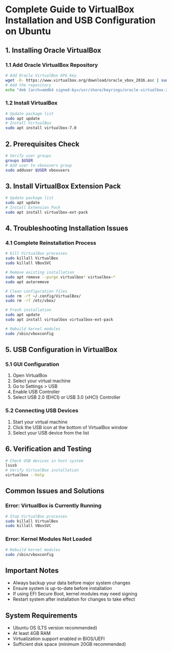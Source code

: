 # Complete Guide to VirtualBox Installation and USB Configuration on Ubuntu

## 1. Installing Oracle VirtualBox

### 1.1 Add Oracle VirtualBox Repository

```bash
# Add Oracle VirtualBox GPG key
wget -O- https://www.virtualbox.org/download/oracle_vbox_2016.asc | sudo gpg --dearmor --yes --output /usr/share/keyrings/oracle-virtualbox-2016.gpg
# Add the repository
echo "deb [arch=amd64 signed-by=/usr/share/keyrings/oracle-virtualbox-2016.gpg] https://download.virtualbox.org/virtualbox/debian $(lsb_release -cs) contrib" | sudo tee /etc/apt/sources.list.d/virtualbox.list
```

### 1.2 Install VirtualBox

```bash
# Update package list
sudo apt update
# Install VirtualBox
sudo apt install virtualbox-7.0
```

## 2. Prerequisites Check

```bash
# Verify user groups
groups $USER
# Add user to vboxusers group
sudo adduser $USER vboxusers
```

## 3. Install VirtualBox Extension Pack

```bash
# Update package list
sudo apt update
# Install Extension Pack
sudo apt install virtualbox-ext-pack
```

## 4. Troubleshooting Installation Issues

### 4.1 Complete Reinstallation Process

```bash
# Kill VirtualBox processes
sudo killall VirtualBox
sudo killall VBoxSVC

# Remove existing installation
sudo apt remove --purge virtualbox* virtualbox-*
sudo apt autoremove

# Clean configuration files
sudo rm -rf ~/.config/VirtualBox/
sudo rm -rf /etc/vbox/

# Fresh installation
sudo apt update
sudo apt install virtualbox virtualbox-ext-pack

# Rebuild kernel modules
sudo /sbin/vboxconfig
```

## 5. USB Configuration in VirtualBox

### 5.1 GUI Configuration

1. Open VirtualBox
2. Select your virtual machine
3. Go to Settings > USB
4. Enable USB Controller
5. Select USB 2.0 (EHCI) or USB 3.0 (xHCI) Controller

### 5.2 Connecting USB Devices

1. Start your virtual machine
2. Click the USB icon at the bottom of VirtualBox window
3. Select your USB device from the list

## 6. Verification and Testing

```bash
# Check USB devices in host system
lsusb
# Verify VirtualBox installation
virtualbox --help
```

## Common Issues and Solutions

### Error: VirtualBox is Currently Running

```bash
# Stop VirtualBox processes
sudo killall VirtualBox
sudo killall VBoxSVC
```

### Error: Kernel Modules Not Loaded

```bash
# Rebuild kernel modules
sudo /sbin/vboxconfig
```

## Important Notes

- Always backup your data before major system changes
- Ensure system is up-to-date before installation
- If using EFI Secure Boot, kernel modules may need signing
- Restart system after installation for changes to take effect

## System Requirements

- Ubuntu OS (LTS version recommended)
- At least 4GB RAM
- Virtualization support enabled in BIOS/UEFI
- Sufficient disk space (minimum 20GB recommended)
